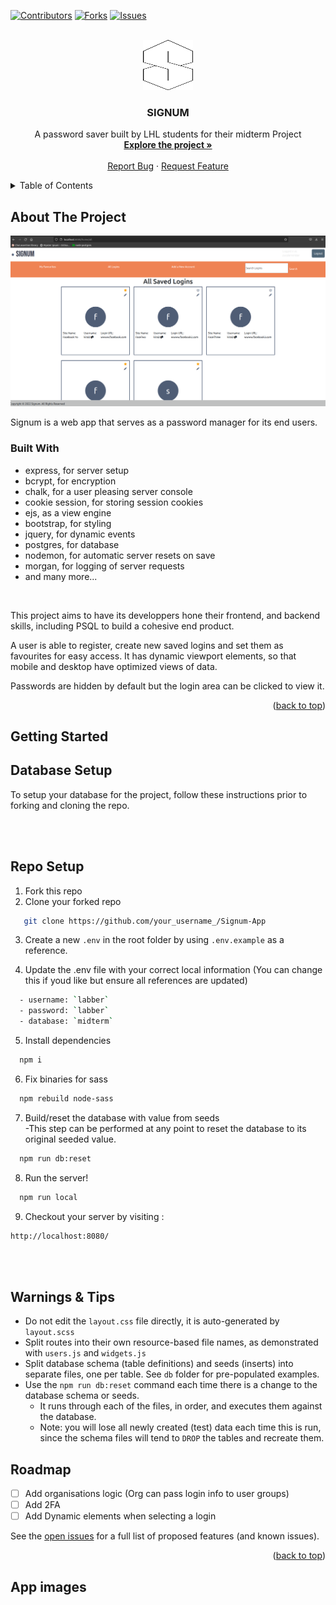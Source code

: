 
[![Contributors][contributors-shield]][contributors-url]
[![Forks][forks-shield]][forks-url]
[![Issues][issues-shield]][issues-url]


<!-- PROJECT LOGO -->
<br />
<div align="center">
  <a href="https://github.com/danekf/Signum-App/blob/feature/readme/images/Signum%20S.png">
    <img src="images/Signum S.png" alt="Logo" width="80" height="80">
  </a>

  <h3 align="center">SIGNUM</h3>

  <p align="center">
    A password saver built by LHL students for their midterm Project
    <br />
    <a href="https://github.com/danekf/Signum-App"><strong>Explore the project »</strong></a>
    <br />
    <br />
    <a href="https://github.com/danekf/https://github.com/danekf/Signum-App/issues">Report Bug</a>
    ·
    <a href="https://github.com/danekf/https://github.com/danekf/Signum-App/issues">Request Feature</a>
  </p>
</div>
<a name ="readme-top"></a>
<!-- TABLE OF CONTENTS -->
<details>
  <summary>Table of Contents</summary>
   <ol>
    <li>
      <a href="#about-the-project">About The Project</a>
      <ul>
        <li><a href="#built-with">Built With</a></li>
      </ul>
    </li>
    <li>
      <a href="#database-setup">Database Setup</a>
    </li>
    <li>
      <a href="#getting-started">Getting Started</a>
      <ul>
        <li><a href="#database-setup">Database Setup</a></li>
        <li><a href="#repo-setup">Repo Setup</a></li>
        <li><a href="#warnings-tips">Warnings & Tips</a></li>
    </ul>
    </li>
    <li><a href="#roadmap">Roadmap</a></li>
    <li><a href="#app-images">App Images</a></li>

  </ol>
</details>

<!-- ABOUT -->
## About The Project

[![SignumScreenshot][product-screenshot]](https://github.com/danekf/LHL-MidtermProject)

Signum is a web app that serves as a password manager for its end users.

### Built With
<ul>
  <li>express, for server setup</li>
  <li>bcrypt, for encryption</li>
  <li>chalk, for a user pleasing server console</li>
  <li>cookie session, for storing session cookies</li>
  <li>ejs, as a view engine</li>
  <li>bootstrap, for styling</li>
  <li>jquery, for dynamic events </li>
  <li>postgres, for database </li>
  <li>nodemon, for automatic server resets on save</li>
  <li>morgan, for logging of server requests<li>
and many more...
</ul>
<br>

This project aims to have its developpers hone their frontend, and backend skills, including PSQL to build a cohesive end product.

A user is able to register, create new saved logins and set them as favourites for easy access. It has dynamic viewport elements, so that mobile and desktop have optimized views of data.

Passwords are hidden by default but the login area can be clicked to view it.


<p align="right">(<a href="#readme-top">back to top</a>)</p>



## Getting Started

## Database Setup
To setup your database for the project, follow these instructions prior to forking and cloning the repo.

<br>
<br>

## Repo Setup

1. Fork this repo
2. Clone your forked repo
```sh
   git clone https://github.com/your_username_/Signum-App
   ```
3. Create a new `.env` in the root folder by using `.env.example` as a reference.

4. Update the .env file with your correct local information (You can change this if youd like but ensure all references are updated)
  ```sh
    - username: `labber` 
    - password: `labber` 
    - database: `midterm`
```
5. Install dependencies
```sh
  npm i
  ```
6. Fix binaries for sass
```sh
  npm rebuild node-sass
```

7. Build/reset the database with value from seeds <br>
    -This step can be performed at any point to reset the database to its original seeded value.
```sh
  npm run db:reset
```

8. Run the server!
```sh
  npm run local
```

9. Checkout your server by visiting :
```sh
http://localhost:8080/
```
<br>
<br>

## Warnings & Tips
- Do not edit the `layout.css` file directly, it is auto-generated by `layout.scss`
- Split routes into their own resource-based file names, as demonstrated with `users.js` and `widgets.js`
- Split database schema (table definitions) and seeds (inserts) into separate files, one per table. See `db` folder for pre-populated examples. 
- Use the `npm run db:reset` command each time there is a change to the database schema or seeds. 
  - It runs through each of the files, in order, and executes them against the database. 
  - Note: you will lose all newly created (test) data each time this is run, since the schema files will tend to `DROP` the tables and recreate them.

## Roadmap

- [ ] Add organisations logic (Org can pass login info to user groups)
- [ ] Add 2FA 
- [ ] Add Dynamic elements when selecting a login

See the [open issues](https://github.com/danekf/Signum-App/issues) for a full list of proposed features (and known issues).

<p align="right">(<a href="#readme-top">back to top</a>)</p>

## App images



<!-- MARKDOWN LINKS & IMAGES -->
<!-- https://www.markdownguide.org/basic-syntax/#reference-style-links -->
[contributors-shield]: https://img.shields.io/badge/Contributors-3-sucess
[contributors-url]: https://github.com/danekf/LHL-MidtermProject/graphs/contributors

[forks-shield]: https://img.shields.io/badge/All-Forks-yellow
[forks-url]: https://github.com/danekf/LHL-MidtermProject/network/members

[issues-shield]:https://img.shields.io/badge/All-Issues-red
[issues-url]: https://github.com/othneildrew/Best-README-Template/issues

[product-screenshot]: images/Favourites.png
